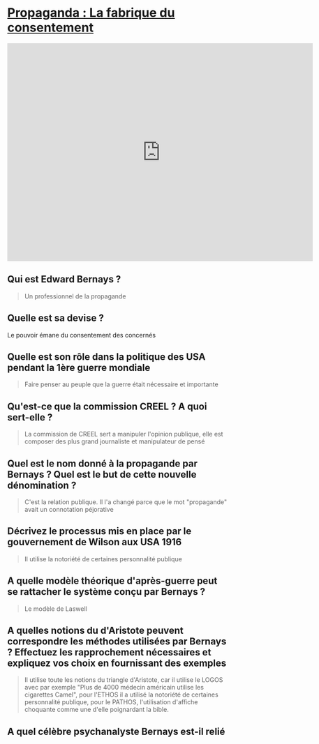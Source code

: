 # [Propaganda : La fabrique du consentement](https://www.youtube.com/watch?v=EkN83kdgHps)

<iframe width="700" height="500" src="https://www.youtube.com/embed/EkN83kdgHps" title="PROPAGANDA la fabrique du consentement" frameborder="0" allow="accelerometer; autoplay; clipboard-write; encrypted-media; gyroscope; picture-in-picture; web-share" allowfullscreen></iframe>

## Qui est Edward Bernays ?

>Un professionnel de la propagande

## Quelle est sa devise ?

Le pouvoir émane du consentement des concernés

## Quelle est son rôle dans la politique des USA pendant la 1ère guerre mondiale

>Faire penser au peuple que la guerre était nécessaire et importante

## Qu'est-ce que la commission CREEL ? A quoi sert-elle ?

>La commission de CREEL sert a manipuler l'opinion publique, elle est composer des plus grand journaliste et manipulateur de pensé

## Quel est le nom donné à la propagande par Bernays ? Quel est le but de cette nouvelle dénomination ?

>C'est la relation publique. Il l'a changé parce que le mot "propagande" avait un connotation péjorative

## Décrivez le processus mis en place par le gouvernement de Wilson aux USA 1916

>Il utilise la notoriété de certaines personnalité publique

## A quelle modèle théorique d'après-guerre peut se rattacher le système conçu par Bernays ?

>Le modèle de Laswell

## A quelles notions du d'Aristote peuvent correspondre les méthodes utilisées par Bernays ? Effectuez les rapprochement nécessaires et expliquez vos choix en fournissant des exemples

>Il utilise toute les notions du triangle d'Aristote, car il utilise le LOGOS avec par exemple "Plus de 4000 médecin américain utilise les cigarettes Camel", pour l'ETHOS il a utilisé la notoriété de certaines personnalité publique, pour le PATHOS, l'utilisation d'affiche choquante comme une d'elle poignardant la bible.

## A quel célèbre psychanalyste Bernays est-il relié
